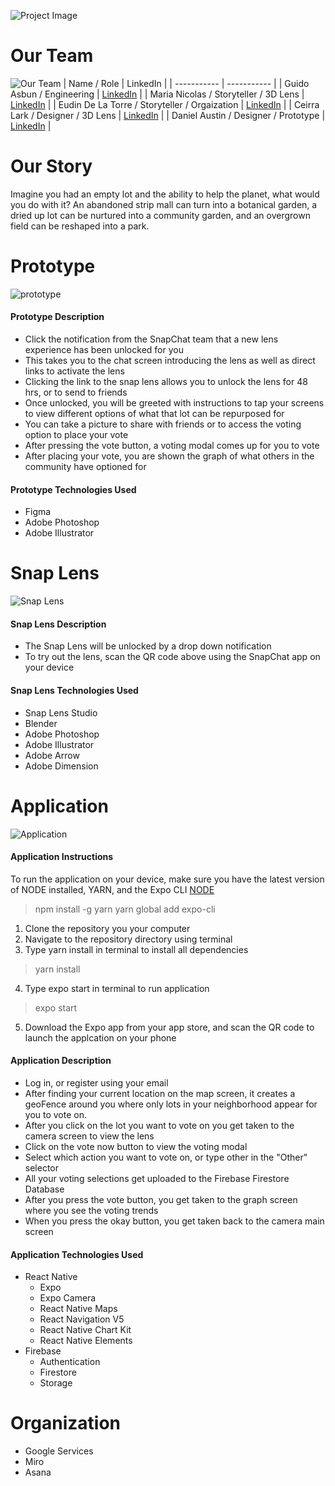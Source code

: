 ![Project Image](https://snap-academy-final.s3.amazonaws.com/dreamGreen2.png)

<p align="center"> 

</p>

# Our Team
![Our Team](https://snap-academy-final.s3.amazonaws.com/ourTeam.png)
| Name / Role | LinkedIn |
| ----------- | ----------- | 
| Guido Asbun  /  Engineering | [LinkedIn](https://www.youtube.com/watch?v=dQw4w9WgXcQ) |
| Maria Nicolas / Storyteller / 3D Lens | [LinkedIn](https://www.linkedin.com/in/mariaxnicolas/) |
| Eudin De La Torre / Storyteller / Orgaization | [LinkedIn](https://www.linkedin.com/in/eudin/) |
| Ceirra Lark / Designer / 3D Lens | [LinkedIn](https://www.linkedin.com/in/ceirra-l-85382538/) |
| Daniel Austin / Designer / Prototype | [LinkedIn](https://www.linkedin.com/in/imdanielaustin/) |

# Our Story

Imagine you had an empty lot and the ability to help the planet, what would you do with it? An abandoned strip mall can turn into a botanical garden, a dried up lot can be nurtured into a community garden, and an overgrown field can be reshaped into a park.
# Prototype
![prototype](https://snap-academy-final.s3.amazonaws.com/Prototype.gif)


#### Prototype Description
* Click the notification from the SnapChat team that a new lens experience has been unlocked for you
* This takes you to the chat screen introducing the lens as well as direct links to activate the lens
* Clicking the link to the snap lens allows you to unlock the lens for 48 hrs, or to send to friends
* Once unlocked, you will be greeted with instructions to tap your screens to view different options of what that lot can be repurposed for
* You can take a picture to share with friends or to access the voting option to place your vote
* After pressing the vote button, a voting modal comes up for you to vote
* After placing your vote, you are shown the graph of what others in the community have optioned for
#### Prototype Technologies Used
* Figma
* Adobe Photoshop
* Adobe Illustrator 

# Snap Lens
![Snap Lens](https://snap-academy-final.s3.amazonaws.com/Screen+Shot+2021-08-12+at+11.49.46+AM.png)

#### Snap Lens Description
* The Snap Lens will be unlocked by a drop down notification 
* To try out the lens, scan the QR code above using the SnapChat app on your device

#### Snap Lens Technologies Used
* Snap Lens Studio
* Blender
* Adobe Photoshop
* Adobe Illustrator
* Adobe Arrow
* Adobe Dimension

# Application
![Application](https://snap-academy-final.s3.amazonaws.com/functionalDemo.gif)

#### Application Instructions
To run the application on your device, make sure you have the latest version of NODE installed, YARN, and the Expo CLI
[NODE]("https://nodejs.org/en/")
> npm install -g yarn
> yarn global add expo-cli
  1. Clone the repository you your computer
  2. Navigate to the repository directory using terminal
  3. Type yarn install in terminal to install all dependencies 
  >  yarn install
  4. Type expo start in terminal to run application
  > expo start
  5. Download the Expo app from your app store, and scan the QR code to launch the applcation on your phone

#### Application Description
* Log in, or register using your email
* After finding your current location on the map screen, it creates a geoFence around you where only lots in your neighborhood appear for you to vote on. 
* After you click on the lot you want to vote on you get taken to the camera screen to view the lens
* Click on the vote now button to view the voting modal
* Select which action you want to vote on, or type other in the "Other" selector
* All your voting selections get uploaded to the Firebase Firestore Database
* After you press the vote button, you get taken to the graph screen where you see the voting trends
* When you press the okay button, you get taken back to the camera main screen
#### Application Technologies Used
* React Native
  * Expo
  * Expo Camera
  * React Native Maps
  * React Navigation V5
  * React Native Chart Kit
  * React Native Elements
* Firebase
  * Authentication
  * Firestore
  * Storage
# Organization
* Google Services
* Miro
* Asana

